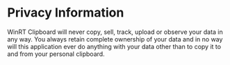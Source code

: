 # Privacy Information

WinRT Clipboard will never copy, sell, track, upload or observe your data in any way. You always retain complete ownership of your data and in no way will this application ever do anything with your data other than to copy it to and from your personal clipboard.